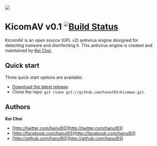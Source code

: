 <img src="https://dl.dropboxusercontent.com/u/5806441/safe_image.png">

# KicomAV v0.1 [![Build Status](https://secure.travis-ci.org/hanul93/kicomav.png)](http://travis-ci.org/hanul93/kicomav)

KicomAV is an open source (GPL v2) antivirus engine designed for detecting malware and disinfecting it. This antivirus engine is created and maintained by [Kei Choi](http://twitter.com/hanul93).



## Quick start

Three quick start options are available:

* [Download the latest release](https://github.com/hanul93/kicomav/archive/master.zip).
* Clone the repo: `git clone git://github.com/hanul93/kicomav.git`.


## Authors

**Kei Choi**

+ [http://twitter.com/hanul93](http://twitter.com/hanul93)
+ [http://facebook.com/hanul93](http://facebook.com/hanul93)
+ [http://github.com/hanul93](http://github.com/hanul93)
